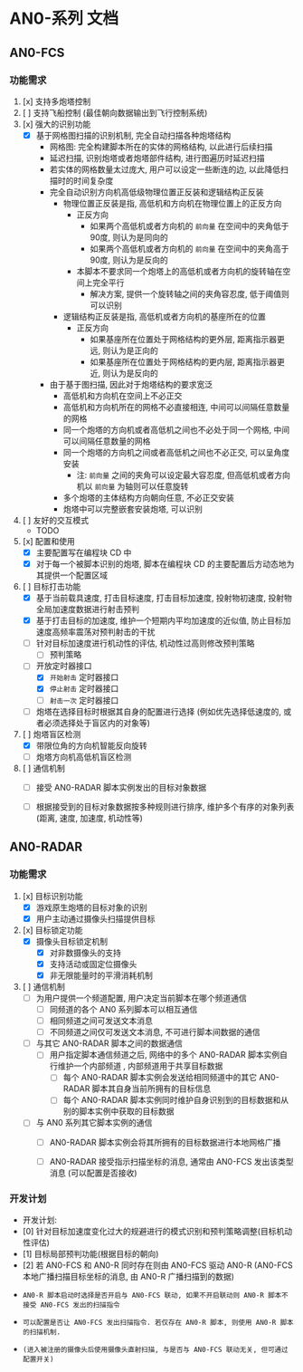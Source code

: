 # AN0-系列 文档

## AN0-FCS

### 功能需求

1. [x] 支持多炮塔控制
2. [ ] 支持飞船控制 (最佳朝向数据输出到飞行控制系统)
3. [x] 强大的识别功能
      - [x] 基于网格图扫描的识别机制, 完全自动扫描各种炮塔结构
        - 网格图: 完全构建脚本所在的实体的网格结构, 以此进行后续扫描
        - 延迟扫描, 识别炮塔或者炮塔部件结构, 进行图遍历时延迟扫描
        - 若实体的网格数量太过庞大, 用户可以设定一些断连的边, 以此降低扫描时的时间复杂度
        - 完全自动识别方向机高低级物理位置正反装和逻辑结构正反装
          - 物理位置正反装是指, 高低机和方向机在物理位置上的正反方向
            - 正反方向
              - 如果两个高低机或者方向机的 `前向量` 在空间中的夹角低于90度, 则认为是同向的
              - 如果两个高低机或者方向机的 `前向量` 在空间中的夹角高于90度, 则认为是反向的
            - 本脚本不要求同一个炮塔上的高低机或者方向机的旋转轴在空间上完全平行
              - 解决方案, 提供一个旋转轴之间的夹角容忍度, 低于阈值则可以识别
          - 逻辑结构正反装是指, 高低机或者方向机的基座所在的位置
            - 正反方向
              - 如果基座所在位置处于网格结构的更外层, 距离指示器更远, 则认为是正向的
              - 如果基座所在位置处于网格结构的更内层, 距离指示器更近, 则认为是反向的
        - 由于基于图扫描, 因此对于炮塔结构的要求宽泛
          - 高低机和方向机在空间上不必正交
          - 高低机和方向机所在的网格不必直接相连, 中间可以间隔任意数量的网格
          - 同一个炮塔的方向机或者高低机之间也不必处于同一个网格, 中间可以间隔任意数量的网格
          - 同一个炮塔的方向机之间或者高低机之间也不必正交, 可以呈角度安装
            - 注: `前向量` 之间的夹角可以设定最大容忍度, 但高低机或者方向机以 `前向量` 为轴则可以任意旋转
          - 多个炮塔的主体结构方向朝向任意, 不必正交安装
          - 炮塔中可以完整嵌套安装炮塔, 可以识别
4. [ ] 友好的交互模式
      - TODO
5. [x] 配置和使用
      - [x] 主要配置写在编程块 CD 中
      - [x] 对于每一个被脚本识别的炮塔, 脚本在编程块 CD 的主要配置后方动态地为其提供一个配置区域
6. [ ] 目标打击功能
      - [x] 基于当前载具速度, 打击目标速度, 打击目标加速度, 投射物初速度, 投射物全局加速度数据进行射击预判
      - [x] 基于打击目标的加速度, 维护一个短期内平均加速度的近似值, 防止目标加速度高频率震荡对预判射击的干扰
      - [ ] 针对目标加速度进行机动性的评估, 机动性过高则修改预判策略
        - [ ] 预判策略
      - [ ] 开放定时器接口
        - [x] `开始射击` 定时器接口
        - [x] `停止射击` 定时器接口
        - [ ] `射击一次` 定时器接口
      - [ ] 炮塔在选择目标时根据其自身的配置进行选择 (例如优先选择低速度的, 或者必须选择处于盲区内的对象等)
7. [ ] 炮塔盲区检测
      - [x] 带限位角的方向机智能反向旋转
      - [ ] 炮塔方向机高低机盲区检测
8. [ ] 通信机制
      - [ ] 接受 AN0-RADAR 脚本实例发出的目标对象数据
      - [ ] 根据接受到的目标对象数据按多种规则进行排序, 维护多个有序的对象列表 (距离, 速度, 加速度, 机动性等)


## AN0-RADAR

### 功能需求

1. [x] 目标识别功能
      - [x] 游戏原生炮塔的目标对象的识别
      - [x] 用户主动通过摄像头扫描提供目标
2. [x] 目标锁定功能
      - [x] 摄像头目标锁定机制
        - [x] 对非数摄像头的支持
        - [x] 支持活动或固定位摄像头
        - [x] 非无限能量时的平滑消耗机制
3. [ ] 通信机制
      - [ ] 为用户提供一个频道配置, 用户决定当前脚本在哪个频道通信
        - [ ] 同频道的各个 AN0 系列脚本可以相互通信
        - [ ] 相同频道之间可发送文本消息
        - [ ] 不同频道之间仅可发送文本消息, 不可进行脚本间数据的通信
      - [ ] 与其它 AN0-RADAR 脚本之间的数据通信
        - [ ] 用户指定脚本通信频道之后, 网络中的多个 AN0-RADAR 脚本实例自行维护一个内部频道 , 内部频道用于共享目标数据
          - [ ] 每个 AN0-RADAR 脚本实例会发送给相同频道中的其它 AN0-RADAR 脚本其自身当前所拥有的目标信息
          - [ ] 每个 AN0-RADAR 脚本实例同时维护自身识别到的目标数据和从别的脚本实例中获取的目标数据
      - [ ] 与 AN0 系列其它脚本实例的通信
        - [ ] AN0-RADAR 脚本实例会将其所拥有的目标数据进行本地网格广播
        - [ ] AN0-RADAR 接受指示扫描坐标的消息, 通常由 AN0-FCS 发出该类型消息 (可以配置是否接收)



### 开发计划

 * 开发计划:
 * [0] 针对目标加速度变化过大的规避进行的模式识别和预判策略调整(目标机动性评估)
 * [1] 目标局部预判功能(根据目标的朝向)
 * [2] 若 AN0-FCS 和 AN0-R 同时存在则由 AN0-FCS 驱动 AN0-R (AN0-FCS 本地广播扫描目标坐标的消息, 由 AN0-R 广播扫描到的数据)
 *     AN0-R 脚本启动时选择是否开启与 AN0-FCS 联动, 如果不开启联动则 AN0-R 脚本不接受 AN0-FCS 发出的扫描指令
 *     可以配置是否让 AN0-FCS 发出扫描指令. 若仅存在 AN0-R 脚本, 则使用 AN0-R 脚本的扫描机制. 
 *     (进入被注册的摄像头后使用摄像头直射扫描, 与是否与 AN0-FCS 联动无关, 但可通过配置开关)

